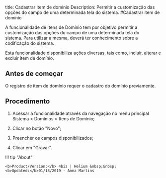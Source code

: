 title: Cadastrar item de domínio
Description: Permitir a customização das opções do campo de uma determinada tela do sistema.
#Cadastrar item de domínio

A funcionalidade de Itens de Domínio tem por objetivo permitir a customização
das opções do campo de uma determinada tela do sistema. Para utilizar a mesma,
deverá ter conhecimento sobre a codificação do sistema.

Esta funcionalidade disponibiliza ações diversas, tais como, incluir, alterar e
excluir item de domínio.

Antes de começar
--------------------

O registro de item de domínio requer o cadastro do domínio previamente.

Procedimento
----------------

1.  Acessar a funcionalidade através da navegação no menu principal Sistema \>
    Domínios \> Itens de Domínio;

2.  Clicar no botão "Novo";

3.  Preencher os campos disponibilizados;

4.  Clicar em "Gravar".



!!! tip "About"

    <b>Product/Version:</b> 4biz | Helium &nbsp;&nbsp;
    <b>Updated:</b>01/18/2019 - Anna Martins
